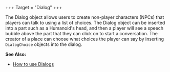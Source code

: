 +++
Target = "Dialog"
+++

The Dialog object allows users to create non-player characters (NPCs) that players can talk to using a list of choices. The Dialog object can be inserted into a part such as a Humanoid's head, and then a player will see a speech bubble above the part that they can click on to start a conversation. The creator of a place can choose what choices the player can say by inserting `DialogChoice` objects into the dialog.**See Also:*** [How to use Dialogs][1][1]: https://developer.roblox.com/articles/Usage-of-dialogs